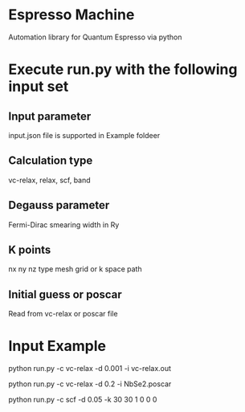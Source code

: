 # Espresso Machine
Automation library for Quantum Espresso via python

# Execute run.py with the following input set 
## Input parameter
input.json file is supported in Example foldeer
## Calculation type
vc-relax, relax, scf, band
## Degauss parameter
Fermi-Dirac smearing width in Ry
## K points
nx ny nz type mesh grid or k space path
## Initial guess or poscar
Read from vc-relax or poscar file

# Input Example
python run.py -c vc-relax -d 0.001 -i vc-relax.out

python run.py -c vc-relax -d 0.2 -i NbSe2.poscar

python run.py -c scf -d 0.05 -k 30 30 1 0 0 0
